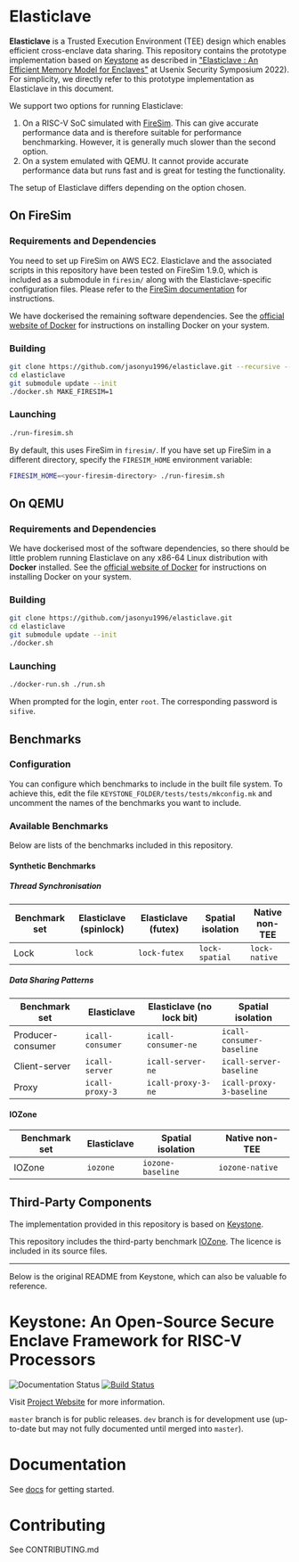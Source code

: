 # Elasticlave

**Elasticlave** is a Trusted Execution Environment (TEE) design which enables efficient cross-enclave data sharing.
This repository contains the prototype implementation based on [Keystone](https://keystone-enclave.org/) as described in ["Elasticlave : An Efficient Memory Model for Enclaves"](https://www.usenix.org/conference/usenixsecurity22/presentation/yu-jason) at Usenix Security Symposium 2022). For simplicity, we directly refer to this prototype implementation as Elasticlave in this document.

We support two options for running Elasticlave:
  1. On a RISC-V SoC simulated with [FireSim](https://fires.im/). This can give accurate performance data and is therefore suitable for performance benchmarking. However, it is generally much slower than the second option.
  2. On a system emulated with QEMU. It cannot provide accurate performance data but runs fast and is great for testing the functionality.

The setup of Elasticlave differs depending on the option chosen.

## On FireSim
### Requirements and Dependencies
You need to set up FireSim on AWS EC2. Elasticlave and the associated scripts in this repository
have been tested on FireSim 1.9.0, which is included as a submodule in `firesim/` along with the
Elasticlave-specific configuration files.
Please refer to the [FireSim documentation](https://docs.fires.im/en/1.9.0/) for instructions.

We have dockerised the remaining software dependencies.
See the [official website of Docker](https://www.docker.com/) for instructions on installing Docker on your system.

### Building
```bash
git clone https://github.com/jasonyu1996/elasticlave.git --recursive --shallow-submodules
cd elasticlave
git submodule update --init
./docker.sh MAKE_FIRESIM=1
```

### Launching
```bash
./run-firesim.sh
```
By default, this uses FireSim in `firesim/`. If you have set up FireSim in a different directory, 
specify the `FIRESIM_HOME` environment variable:
```bash
FIRESIM_HOME=<your-firesim-directory> ./run-firesim.sh
```

## On QEMU

### Requirements and Dependencies
We have dockerised most of the software dependencies, so there should be little problem running Elasticlave on any x86-64 Linux distribution with **Docker** installed.
See the [official website of Docker](https://www.docker.com/) for instructions on installing Docker on your system.

### Building
```bash
git clone https://github.com/jasonyu1996/elasticlave.git
cd elasticlave
git submodule update --init
./docker.sh
```

### Launching
```bash
./docker-run.sh ./run.sh
```

When prompted for the login, enter `root`. The corresponding password is `sifive`.

## Benchmarks

### Configuration

You can configure which benchmarks to include in the built file system. To achieve this, edit the file ``KEYSTONE_FOLDER/tests/tests/mkconfig.mk`` and uncomment the names of the benchmarks you want to include.

### Available Benchmarks

Below are lists of the benchmarks included in this repository.

#### Synthetic Benchmarks

##### Thread Synchronisation

| Benchmark set | Elasticlave (spinlock) | Elasticlave (futex) | Spatial isolation | Native non-TEE  |
| ------------- | ---------------------- | ------------------- | ----------------- | --------------- |
| Lock          | ``lock``               | ``lock-futex``      | ``lock-spatial``  | ``lock-native`` |

##### Data Sharing Patterns

| Benchmark set     | Elasticlave        | Elasticlave (no lock bit) | Spatial isolation           |
| ----------------- | ------------------ | ------------------------- | --------------------------- |
| Producer-consumer | ``icall-consumer`` | ``icall-consumer-ne``     | ``icall-consumer-baseline`` |
| Client-server     | ``icall-server``   | ``icall-server-ne``       | ``icall-server-baseline``   |
| Proxy             | ``icall-proxy-3``  | ``icall-proxy-3-ne``      | ``icall-proxy-3-baseline``  |

#### IOZone

| Benchmark set | Elasticlave | Spatial isolation   | Native non-TEE    |
| ------------- | ----------- | ------------------- | ----------------- |
| IOZone        | ``iozone``  | ``iozone-baseline`` | ``iozone-native`` |

## Third-Party Components
The implementation provided in this repository is based on [Keystone](https://keystone-enclave.org/).

This repository includes the third-party benchmark [IOZone](https://www.iozone.org/). The licence is included in its source files.

---------

Below is the original README from Keystone, which can also be valuable fo reference.


# Keystone: An Open-Source Secure Enclave Framework for RISC-V Processors

![Documentation Status](https://readthedocs.org/projects/keystone-enclave/badge/)
[![Build Status](https://travis-ci.org/keystone-enclave/keystone.svg?branch=master)](https://travis-ci.org/keystone-enclave/keystone/)

Visit [Project Website](https://keystone-enclave.org) for more information.

`master` branch is for public releases.
`dev` branch is for development use (up-to-date but may not fully documented until merged into `master`).

# Documentation

See [docs](http://docs.keystone-enclave.org) for getting started.

# Contributing

See CONTRIBUTING.md

